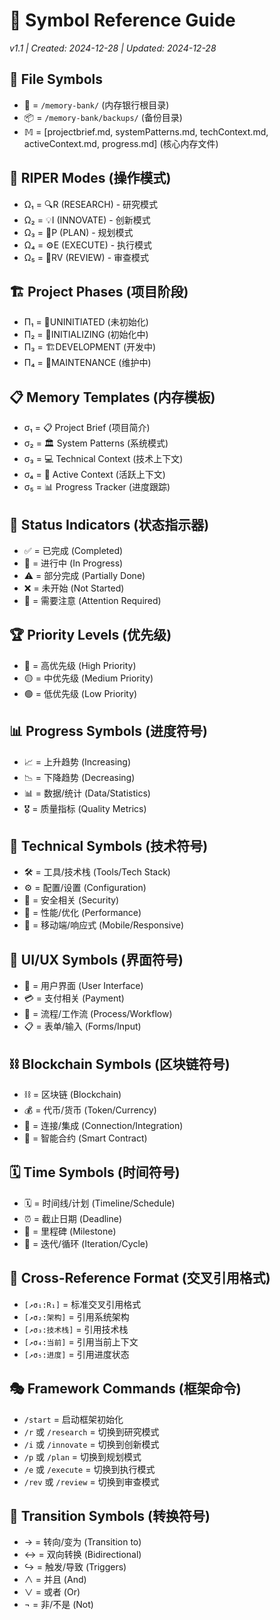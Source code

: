 # 🔣 Symbol Reference Guide

_v1.1 | Created: 2024-12-28 | Updated: 2024-12-28_

## 📁 File Symbols

- 📂 = `/memory-bank/` (内存银行根目录)
- 📦 = `/memory-bank/backups/` (备份目录)
- 𝕄 = [projectbrief.md, systemPatterns.md, techContext.md, activeContext.md, progress.md] (核心内存文件)

## 🔄 RIPER Modes (操作模式)

- Ω₁ = 🔍R (RESEARCH) - 研究模式
- Ω₂ = 💡I (INNOVATE) - 创新模式
- Ω₃ = 📝P (PLAN) - 规划模式
- Ω₄ = ⚙️E (EXECUTE) - 执行模式
- Ω₅ = 🔎RV (REVIEW) - 审查模式

## 🏗️ Project Phases (项目阶段)

- Π₁ = 🌱UNINITIATED (未初始化)
- Π₂ = 🚧INITIALIZING (初始化中)
- Π₃ = 🏗️DEVELOPMENT (开发中)
- Π₄ = 🔧MAINTENANCE (维护中)

## 📋 Memory Templates (内存模板)

- σ₁ = 📋 Project Brief (项目简介)
- σ₂ = 🏛️ System Patterns (系统模式)
- σ₃ = 💻 Technical Context (技术上下文)
- σ₄ = 🔮 Active Context (活跃上下文)
- σ₅ = 📊 Progress Tracker (进度跟踪)

## 🎯 Status Indicators (状态指示器)

- ✅ = 已完成 (Completed)
- 🔄 = 进行中 (In Progress)
- ⚠️ = 部分完成 (Partially Done)
- ❌ = 未开始 (Not Started)
- 🚨 = 需要注意 (Attention Required)

## 🏆 Priority Levels (优先级)

- 🔴 = 高优先级 (High Priority)
- 🟡 = 中优先级 (Medium Priority)
- 🟢 = 低优先级 (Low Priority)

## 📊 Progress Symbols (进度符号)

- 📈 = 上升趋势 (Increasing)
- 📉 = 下降趋势 (Decreasing)
- 📊 = 数据/统计 (Data/Statistics)
- 🎖️ = 质量指标 (Quality Metrics)

## 🔧 Technical Symbols (技术符号)

- 🛠️ = 工具/技术栈 (Tools/Tech Stack)
- ⚙️ = 配置/设置 (Configuration)
- 🔐 = 安全相关 (Security)
- 🚀 = 性能/优化 (Performance)
- 📱 = 移动端/响应式 (Mobile/Responsive)

## 🎨 UI/UX Symbols (界面符号)

- 🎨 = 用户界面 (User Interface)
- 💳 = 支付相关 (Payment)
- 🔄 = 流程/工作流 (Process/Workflow)
- 📋 = 表单/输入 (Forms/Input)

## ⛓️ Blockchain Symbols (区块链符号)

- ⛓️ = 区块链 (Blockchain)
- 💰 = 代币/货币 (Token/Currency)
- 🔗 = 连接/集成 (Connection/Integration)
- 📝 = 智能合约 (Smart Contract)

## 🗓️ Time Symbols (时间符号)

- 🗓️ = 时间线/计划 (Timeline/Schedule)
- ⏰ = 截止日期 (Deadline)
- 📅 = 里程碑 (Milestone)
- 🔄 = 迭代/循环 (Iteration/Cycle)

## 🔗 Cross-Reference Format (交叉引用格式)

- `[↗️σ₁:R₁]` = 标准交叉引用格式
- `[↗️σ₂:架构]` = 引用系统架构
- `[↗️σ₃:技术栈]` = 引用技术栈
- `[↗️σ₄:当前]` = 引用当前上下文
- `[↗️σ₅:进度]` = 引用进度状态

## 🎭 Framework Commands (框架命令)

- `/start` = 启动框架初始化
- `/r` 或 `/research` = 切换到研究模式
- `/i` 或 `/innovate` = 切换到创新模式
- `/p` 或 `/plan` = 切换到规划模式
- `/e` 或 `/execute` = 切换到执行模式
- `/rev` 或 `/review` = 切换到审查模式

## 🔄 Transition Symbols (转换符号)

- → = 转向/变为 (Transition to)
- ↔ = 双向转换 (Bidirectional)
- ↪ = 触发/导致 (Triggers)
- ∧ = 并且 (And)
- ∨ = 或者 (Or)
- ¬ = 非/不是 (Not)
